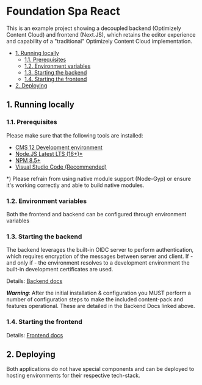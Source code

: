 # Foundation Spa React <!-- omit in toc -->
This is an example project showing a decoupled backend (Optimizely Content Cloud) and frontend (Next.JS), which retains the editor experience and capability of a "traditional" Optimizely Content Cloud implementation.

- [1. Running locally](#1-running-locally)
  - [1.1. Prerequisites](#11-prerequisites)
  - [1.2. Environment variables](#12-environment-variables)
  - [1.3. Starting the backend](#13-starting-the-backend)
  - [1.4. Starting the frontend](#14-starting-the-frontend)
- [2. Deploying](#2-deploying)

## 1. Running locally
### 1.1. Prerequisites
Please make sure that the following tools are installed:
- [CMS 12 Development environment](https://world.optimizely.com/documentation/developer-guides/CMS/getting-started/set-up-a-development-environment/)
- [Node.JS Latest LTS (16+)*](https://nodejs.org/en/download/)
- [NPM 8.5+](https://docs.npmjs.com/try-the-latest-stable-version-of-npm)
- [Visual Studio Code (Recommended)](https://code.visualstudio.com/)

*) Please refrain from using native module support (Node-Gyp) or ensure it's working correctly and able to build native modules.

### 1.2. Environment variables
Both the frontend and backend can be configured through environment variables

### 1.3. Starting the backend
The backend leverages the built-in OIDC server to perform authentication, which requires encryption of the messages between server and client. If - and only if - the environment resolves to a development environment the built-in development certificates are used.

Details: [Backend docs](src/Headless.Cms/README.md)

***Warning***: After the initial installation & configuration you MUST perform a number of configuration steps to make the included content-pack and features operational. These are detailed in the Backend Docs linked above.

### 1.4. Starting the frontend

Details: [Frontend docs](src/frontend/README.md)

## 2. Deploying
Both applications do not have special components and can be deployed to hosting environments for their respective tech-stack.
